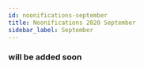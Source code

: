 ```yaml
---
id: noonifications-september
title: Noonifications 2020 September
sidebar_label: September
---
```


### will be added soon